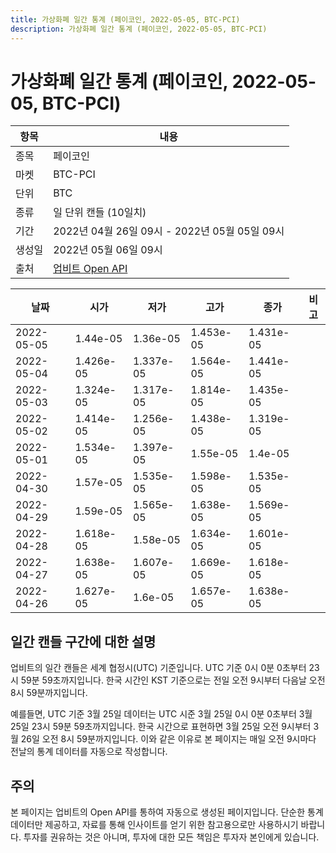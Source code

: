 ```yaml
---
title: 가상화폐 일간 통계 (페이코인, 2022-05-05, BTC-PCI)
description: 가상화폐 일간 통계 (페이코인, 2022-05-05, BTC-PCI)
---
```



가상화폐 일간 통계 (페이코인, 2022-05-05, BTC-PCI)
===

|항목|내용|
|--|--|
|종목|페이코인|
|마켓|BTC-PCI|
|단위|BTC|
|종류|일 단위 캔들 (10일치)|
|기간|2022년 04월 26일 09시 - 2022년 05월 05일 09시|
|생성일|2022년 05월 06일 09시|
|출처|[업비트 Open API](https://docs.upbit.com)|


|날짜|시가|저가|고가|종가|비고|
|--|--|--|--|--|--|
|2022-05-05|1.44e-05|1.36e-05|1.453e-05|1.431e-05|    |
|2022-05-04|1.426e-05|1.337e-05|1.564e-05|1.441e-05|    |
|2022-05-03|1.324e-05|1.317e-05|1.814e-05|1.435e-05|    |
|2022-05-02|1.414e-05|1.256e-05|1.438e-05|1.319e-05|    |
|2022-05-01|1.534e-05|1.397e-05|1.55e-05|1.4e-05|    |
|2022-04-30|1.57e-05|1.535e-05|1.598e-05|1.535e-05|    |
|2022-04-29|1.59e-05|1.565e-05|1.638e-05|1.569e-05|    |
|2022-04-28|1.618e-05|1.58e-05|1.634e-05|1.601e-05|    |
|2022-04-27|1.638e-05|1.607e-05|1.669e-05|1.618e-05|    |
|2022-04-26|1.627e-05|1.6e-05|1.657e-05|1.638e-05|    |


일간 캔들 구간에 대한 설명
---


업비트의 일간 캔들은 세계 협정시(UTC) 기준입니다. 
UTC 기준 0시 0분 0초부터 23시 59분 59초까지입니다. 
한국 시간인 KST 기준으로는 전일 오전 9시부터 다음날 오전 8시 59분까지입니다. 


예를들면, UTC 기준 3월 25일 데이터는 UTC 시준 3월 25일 0시 0분 0초부터 3월 25일 23시 59분 59초까지입니다. 
한국 시간으로 표현하면 3월 25일 오전 9시부터 3월 26일 오전 8시 59분까지입니다. 
이와 같은 이유로 본 페이지는 매일 오전 9시마다 전날의 통계 데이터를 자동으로 작성합니다. 


주의
---


본 페이지는 업비트의 Open API를 통하여 자동으로 생성된 페이지입니다. 
단순한 통계 데이터만 제공하고, 자료를 통해 인사이트를 얻기 위한 참고용으로만 사용하시기 바랍니다. 
투자를 권유하는 것은 아니며, 투자에 대한 모든 책임은 투자자 본인에게 있습니다. 
